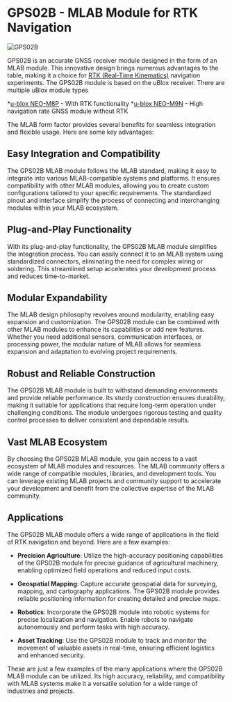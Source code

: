 # GPS02B - MLAB Module for RTK Navigation

![GPS02B](doc/img/GPS02A_top.jpg)

GPS02B is an accurate GNSS receiver module designed in the form of an MLAB module. This innovative design brings numerous advantages to the table, making it a choice for [RTK (Real-Time Kinematics)](https://en.wikipedia.org/wiki/Real-time_kinematic_positioning) navigation experiments. The GPS02B module is based on the uBlox receiver. There are multiple uBlox module types

  *[u-blox NEO-M8P](https://www.u-blox.com/en/product/neo-m8p-series) - With RTK functionality
  *[u-blox NEO-M9N](https://www.u-blox.com/en/product/neo-m9n-module) - High navigation rate GNSS module without RTK

The MLAB form factor provides several benefits for seamless integration and flexible usage. Here are some key advantages:

## Easy Integration and Compatibility

The GPS02B MLAB module follows the MLAB standard, making it easy to integrate into various MLAB-compatible systems and platforms. It ensures compatibility with other MLAB modules, allowing you to create custom configurations tailored to your specific requirements. The standardized pinout and interface simplify the process of connecting and interchanging modules within your MLAB ecosystem.

## Plug-and-Play Functionality

With its plug-and-play functionality, the GPS02B MLAB module simplifies the integration process. You can easily connect it to an MLAB system using standardized connectors, eliminating the need for complex wiring or soldering. This streamlined setup accelerates your development process and reduces time-to-market.

## Modular Expandability

The MLAB design philosophy revolves around modularity, enabling easy expansion and customization. The GPS02B module can be combined with other MLAB modules to enhance its capabilities or add new features. Whether you need additional sensors, communication interfaces, or processing power, the modular nature of MLAB allows for seamless expansion and adaptation to evolving project requirements.

## Robust and Reliable Construction

The GPS02B MLAB module is built to withstand demanding environments and provide reliable performance. Its sturdy construction ensures durability, making it suitable for applications that require long-term operation under challenging conditions. The module undergoes rigorous testing and quality control processes to deliver consistent and dependable results.

## Vast MLAB Ecosystem

By choosing the GPS02B MLAB module, you gain access to a vast ecosystem of MLAB modules and resources. The MLAB community offers a wide range of compatible modules, libraries, and development tools. You can leverage existing MLAB projects and community support to accelerate your development and benefit from the collective expertise of the MLAB community.

## Applications

The GPS02B MLAB module offers a wide range of applications in the field of RTK navigation and beyond. Here are a few examples:

- **Precision Agriculture**: Utilize the high-accuracy positioning capabilities of the GPS02B module for precise guidance of agricultural machinery, enabling optimized field operations and reduced input costs.

- **Geospatial Mapping**: Capture accurate geospatial data for surveying, mapping, and cartography applications. The GPS02B module provides reliable positioning information for creating detailed and precise maps.

- **Robotics**: Incorporate the GPS02B module into robotic systems for precise localization and navigation. Enable robots to navigate autonomously and perform tasks with high accuracy.

- **Asset Tracking**: Use the GPS02B module to track and monitor the movement of valuable assets in real-time, ensuring efficient logistics and enhanced security.

These are just a few examples of the many applications where the GPS02B MLAB module can be utilized. Its high accuracy, reliability, and compatibility with MLAB systems make it a versatile solution for a wide range of industries and projects.

